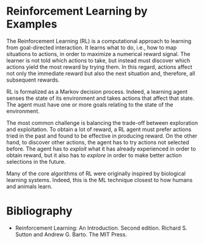 # Reinforcement Learning by Examples

The Reinforcement Learning (RL) is a computational approach to learning from goal-directed interaction. It learns what to do, i.e., how to map situations to actions, in order to maximize a numerical reward signal. The learner is not told which actions to take, but instead must discover which actions yield the most reward by trying them. In this regard, actions affect not only the immediate reward but also the next situation and, therefore, all subsequent rewards.

RL is formalized as a Markov decision process. Indeed, a learning agent senses the state of its environment and takes actions that affect that state. The agent must have one or more goals relating to the state of the environment.

The most common challenge is balancing the trade-off between exploration and exploitation. To obtain a lot of reward, a RL agent must prefer actions tried in the past and found to be effective in producing reward. On the other hand, to discover other actions, the agent has to try actions not selected before. The agent has to *exploit* what it has already experienced in order to obtain reward, but it also has to *explore* in order to make better action selections in the future.

Many of the core algorithms of RL were originally inspired by biological learning systems. Indeed, this is the ML technique closest to how humans and animals learn. 

# Bibliography
- Reinforcement Learning: An Introduction. Second edition. Richard S. Sutton and Andrew G. Barto. The MIT Press.